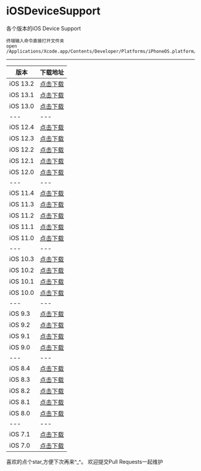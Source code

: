 # iOSDeviceSupport
各个版本的iOS Device Support

```
终端输入命令直接打开文件夹
open /Applications/Xcode.app/Contents/Developer/Platforms/iPhoneOS.platform/DeviceSupport
```

-------

| 版本 | 下载地址 |
| --- | --- |
| iOS 13.2 | [点击下载](https://github.com/JinjunHan/iOSDeviceSupport/raw/master/DeviceSupport/13.2.zip) |
| iOS 13.1 | [点击下载](https://github.com/JinjunHan/iOSDeviceSupport/raw/master/DeviceSupport/13.1.zip) |
| iOS 13.0 | [点击下载](https://github.com/JinjunHan/iOSDeviceSupport/raw/master/DeviceSupport/13.0.zip) |
| --- | --- |
| iOS 12.4 | [点击下载](https://github.com/JinjunHan/iOSDeviceSupport/raw/master/DeviceSupport/12.4.zip) |
| iOS 12.3 | [点击下载](https://github.com/JinjunHan/iOSDeviceSupport/raw/master/DeviceSupport/12.3.zip) |
| iOS 12.2 | [点击下载](https://github.com/JinjunHan/iOSDeviceSupport/raw/master/DeviceSupport/12.2.zip) |
| iOS 12.1 | [点击下载](https://github.com/JinjunHan/iOSDeviceSupport/raw/master/DeviceSupport/12.1.zip) |
| iOS 12.0 | [点击下载](https://github.com/JinjunHan/iOSDeviceSupport/raw/master/DeviceSupport/12.0.zip) |
| --- | --- |
| iOS 11.4 | [点击下载](https://github.com/JinjunHan/iOSDeviceSupport/raw/master/DeviceSupport/11.4.zip) |
| iOS 11.3 | [点击下载](https://github.com/JinjunHan/iOSDeviceSupport/raw/master/DeviceSupport/11.3.zip) |
| iOS 11.2 | [点击下载](https://github.com/JinjunHan/iOSDeviceSupport/raw/master/DeviceSupport/11.2.zip) |
| iOS 11.1 | [点击下载](https://github.com/JinjunHan/iOSDeviceSupport/raw/master/DeviceSupport/11.1.zip) |
| iOS 11.0 | [点击下载](https://github.com/JinjunHan/iOSDeviceSupport/raw/master/DeviceSupport/11.0.zip) |
| --- | --- |
| iOS 10.3 | [点击下载](https://github.com/JinjunHan/iOSDeviceSupport/raw/master/DeviceSupport/10.3.zip) |
| iOS 10.2 | [点击下载](https://github.com/JinjunHan/iOSDeviceSupport/raw/master/DeviceSupport/10.2.zip) |
| iOS 10.1 | [点击下载](https://github.com/JinjunHan/iOSDeviceSupport/raw/master/DeviceSupport/10.1.zip) |
| iOS 10.0 | [点击下载](https://github.com/JinjunHan/iOSDeviceSupport/raw/master/DeviceSupport/10.0.zip) |
| --- | --- |
| iOS 9.3 | [点击下载](https://github.com/JinjunHan/iOSDeviceSupport/raw/master/DeviceSupport/9.3.zip) |
| iOS 9.2 | [点击下载](https://github.com/JinjunHan/iOSDeviceSupport/raw/master/DeviceSupport/9.2.zip) |
| iOS 9.1 | [点击下载](https://github.com/JinjunHan/iOSDeviceSupport/raw/master/DeviceSupport/9.1.zip) |
| iOS 9.0 | [点击下载](https://github.com/JinjunHan/iOSDeviceSupport/raw/master/DeviceSupport/9.0.zip) |
| --- | --- |
| iOS 8.4 | [点击下载](https://github.com/JinjunHan/iOSDeviceSupport/raw/master/DeviceSupport/8.4.zip) |
| iOS 8.3 | [点击下载](https://github.com/JinjunHan/iOSDeviceSupport/raw/master/DeviceSupport/8.3.zip) |
| iOS 8.2 | [点击下载](https://github.com/JinjunHan/iOSDeviceSupport/raw/master/DeviceSupport/8.2.zip) |
| iOS 8.1 | [点击下载](https://github.com/JinjunHan/iOSDeviceSupport/raw/master/DeviceSupport/8.1.zip) |
| iOS 8.0 | [点击下载](https://github.com/JinjunHan/iOSDeviceSupport/raw/master/DeviceSupport/8.0.zip) |
| --- | --- |
| iOS 7.1 | [点击下载](https://github.com/JinjunHan/iOSDeviceSupport/raw/master/DeviceSupport/7.1.zip) |
| iOS 7.0 | [点击下载](https://github.com/JinjunHan/iOSDeviceSupport/raw/master/DeviceSupport/7.0.zip) |

喜欢的点个star,方便下次再来^_^。
欢迎提交Pull Requests一起维护

